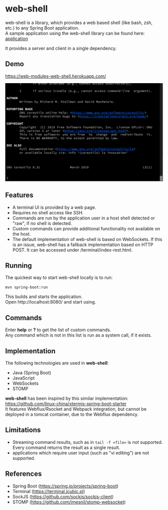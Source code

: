 # web-shell

web-shell is a library, which provides a web based shell (like bash, zsh, etc.) to any
Spring Boot application.  
A sample application using the web-shell library can be found here: 
[application](./application/)

It provides a server and client in a single dependency.

## Demo
https://web-modules-web-shell.herokuapp.com/

![](doc/screen.png)

## Features
- A terminal UI is provided by a web page.
- Requires no shell access like SSH.
- Commands are run by the application user in a host shell detected or "raw", if no shell is detected.
- Custom commands can provide additional functionality not available on the host.
- The default implementation of web-shell is based on WebSockets. 
If this is an issue, web-shell has a fallback implementation based on HTTP POST. 
It can be accessed under /terminal/index-rest.html.

## Running
The quickest way to start web-shell locally is to run:
```
mvn spring-boot:run
```
This builds and starts the application.  
Open http://localhost:8080/ and start using.

## Commands

Enter **help**  or **?** to get the list of custom commands.  
Any command which is not in this list is run as a system call, if it exists. 

## Implementation

The following technologies are used in **web-shell**:
- Java (Spring Boot)
- JavaScript
- WebSockets
- STOMP

**web-shell** has been inspired by this similar implementation: https://github.com/linux-china/xtermjs-spring-boot-starter  
It features Webflux/Rsocket and Webpack integration, but cannot be deployed in a tomcat container, due to the Webflux dependency.

## Limitations

- Streaming command results, such as in ```tail -f <file>``` is not supported. Every command returns the result as a single result. 
- applications which require user input (such as "vi editing") are not supported.

## References
- Spring Boot (https://spring.io/projects/spring-boot)
- Terminal (https://terminal.jcubic.pl)
- SockJS (https://github.com/sockjs/sockjs-client)
- STOMP (https://github.com/jmesnil/stomp-websocket)
